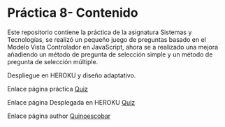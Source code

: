 # Práctica 8- Contenido

Este repositorio contiene la práctica de la asignatura Sistemas y Tecnologías,  se realizó un pequeño juego de preguntas  basado en el Modelo Vista Controlador en JavaScript, ahora se a realizado una mejora añadiendo un método de pregunta de selección simple y  un método de pregunta de selección múltiple.

Despliegue en HEROKU y diseño adaptativo.


Enlace página práctica [Quiz](https://quinoescobar.github.io/sytw_prt_08)

Enlace página Desplegada en HEROKU [Quiz](frozen-wildwood-4097.herokuapp.com)

Enlace página author [Quinoescobar](https://quinoescobar.github.io)
